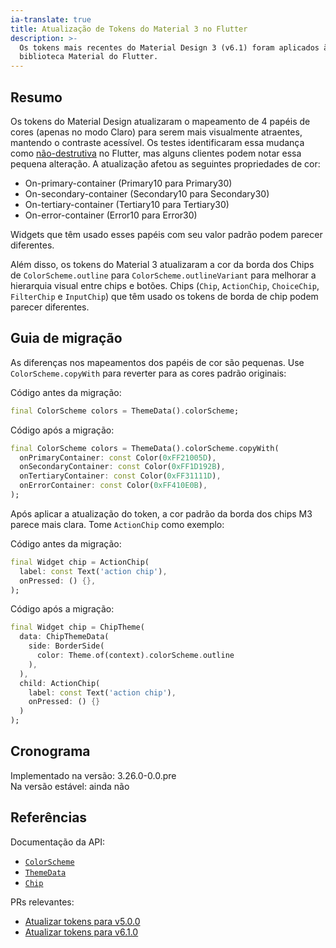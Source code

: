 ```yaml
---
ia-translate: true
title: Atualização de Tokens do Material 3 no Flutter
description: >-
  Os tokens mais recentes do Material Design 3 (v6.1) foram aplicados à
  biblioteca Material do Flutter.
---
```


## Resumo

Os tokens do Material Design atualizaram o mapeamento de 4 papéis de cores (apenas
no modo Claro) para serem mais visualmente atraentes, mantendo o contraste
acessível. Os testes identificaram essa mudança como [não-destrutiva] no Flutter,
mas alguns clientes podem notar essa pequena alteração. A atualização afetou as
seguintes propriedades de cor:

* On-primary-container (Primary10 para Primary30)
* On-secondary-container (Secondary10 para Secondary30)
* On-tertiary-container (Tertiary10 para Tertiary30)
* On-error-container (Error10 para Error30)

Widgets que têm usado esses papéis com seu valor padrão podem parecer diferentes.

Além disso, os tokens do Material 3 atualizaram a cor da borda dos Chips de
`ColorScheme.outline` para `ColorScheme.outlineVariant` para melhorar a hierarquia
visual entre chips e botões. Chips (`Chip`, `ActionChip`, `ChoiceChip`,
`FilterChip` e `InputChip`) que têm usado os tokens de borda de chip podem
parecer diferentes.

## Guia de migração

As diferenças nos mapeamentos dos papéis de cor são pequenas. Use
`ColorScheme.copyWith` para reverter para as cores padrão originais:

Código antes da migração:

```dart
final ColorScheme colors = ThemeData().colorScheme;
```

Código após a migração:

```dart
final ColorScheme colors = ThemeData().colorScheme.copyWith(
  onPrimaryContainer: const Color(0xFF21005D),
  onSecondaryContainer: const Color(0xFF1D192B),
  onTertiaryContainer: const Color(0xFF31111D),
  onErrorContainer: const Color(0xFF410E0B),
);
```

Após aplicar a atualização do token, a cor padrão da borda dos chips M3 parece
mais clara. Tome `ActionChip` como exemplo:

Código antes da migração:

```dart
final Widget chip = ActionChip(
  label: const Text('action chip'),
  onPressed: () {},
);
```

Código após a migração:

```dart
final Widget chip = ChipTheme(
  data: ChipThemeData(
    side: BorderSide(
      color: Theme.of(context).colorScheme.outline
    ),
  ),
  child: ActionChip(
    label: const Text('action chip'), 
    onPressed: () {}
  )
);
```

## Cronograma

Implementado na versão: 3.26.0-0.0.pre<br>
Na versão estável: ainda não

## Referências

Documentação da API:

* [`ColorScheme`][]
* [`ThemeData`][]
* [`Chip`][]

PRs relevantes:

* [Atualizar tokens para v5.0.0][]
* [Atualizar tokens para v6.1.0][]

[`ColorScheme`]: {{site.api}}/flutter/material/ColorScheme-class.html
[`ThemeData`]: {{site.api}}/flutter/material/ThemeData-class.html
[`Chip`]: {{site.api}}/flutter/material/Chip-class.html
[Atualizar tokens para v5.0.0]: {{site.repo.flutter}}/pull/153385
[Atualizar tokens para v6.1.0]: {{site.repo.flutter}}/pull/153722
[não-destrutiva]: {{site.repo.flutter}}/flutter/blob/master/docs/contributing/Tree-hygiene.md#1-determine-if-your-change-is-a-breaking-change
